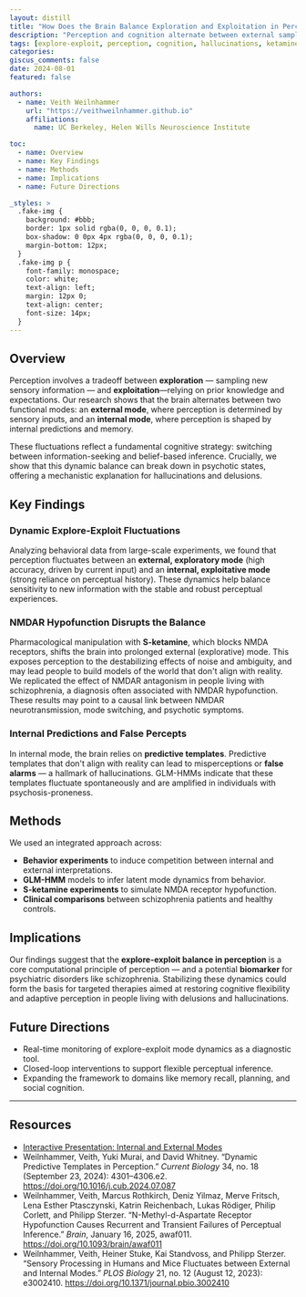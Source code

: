 ```yaml
---
layout: distill
title: "How Does the Brain Balance Exploration and Exploitation in Perception?"
description: "Perception and cognition alternate between external sampling and internal prediction."
tags: [explore-exploit, perception, cognition, hallucinations, ketamine, GLM-HMM]
categories:
giscus_comments: false
date: 2024-08-01
featured: false

authors:
  - name: Veith Weilnhammer
    url: "https://veithweilnhammer.github.io"
    affiliations:
      name: UC Berkeley, Helen Wills Neuroscience Institute

toc:
  - name: Overview
  - name: Key Findings
  - name: Methods
  - name: Implications
  - name: Future Directions

_styles: >
  .fake-img {
    background: #bbb;
    border: 1px solid rgba(0, 0, 0, 0.1);
    box-shadow: 0 0px 4px rgba(0, 0, 0, 0.1);
    margin-bottom: 12px;
  }
  .fake-img p {
    font-family: monospace;
    color: white;
    text-align: left;
    margin: 12px 0;
    text-align: center;
    font-size: 14px;
  }
---
```


## Overview

Perception involves a tradeoff between **exploration** — sampling new sensory information — and **exploitation**—relying on prior knowledge and expectations. Our research shows that the brain alternates between two functional modes: an **external mode**, where perception is determined by sensory inputs, and an **internal mode**, where perception is shaped by internal predictions and memory.

These fluctuations reflect a fundamental cognitive strategy: switching between information-seeking and belief-based inference. Crucially, we show that this dynamic balance can break down in psychotic states, offering a mechanistic explanation for hallucinations and delusions.

## Key Findings

### Dynamic Explore-Exploit Fluctuations

Analyzing behavioral data from large-scale experiments, we found that perception fluctuates between an **external, exploratory mode** (high accuracy, driven by current input) and an **internal, exploitative mode** (strong reliance on perceptual history). These dynamics help balance sensitivity to new information with the stable and robust perceptual experiences.

### NMDAR Hypofunction Disrupts the Balance

Pharmacological manipulation with **S-ketamine**, which blocks NMDA receptors, shifts the brain into prolonged external (explorative) mode. This exposes perception to the destabilizing effects of noise and ambiguity, and may lead people to build models of the world that don't align with reality. We replicated the effect of NMDAR antagonism in people living with schizophrenia, a diagnosis often associated with NMDAR hypofunction. These results may point to a causal link between NMDAR neurotransmission, mode switching, and psychotic symptoms.

### Internal Predictions and False Percepts

In internal mode, the brain relies on **predictive templates**. Predictive templates that don't align with reality can lead to misperceptions or **false alarms** — a hallmark of hallucinations. GLM-HMMs indicate that these templates fluctuate spontaneously and are amplified in individuals with psychosis-proneness.

## Methods

We used an integrated approach across:

- **Behavior experiments** to induce competition between internal and external interpretations.
- **GLM-HMM** models to infer latent mode dynamics from behavior.
- **S-ketamine experiments** to simulate NMDA receptor hypofunction.
- **Clinical comparisons** between schizophrenia patients and healthy controls.

## Implications

Our findings suggest that the **explore-exploit balance in perception** is a core computational principle of perception — and a potential **biomarker** for psychiatric disorders like schizophrenia. Stabilizing these dynamics could form the basis for targeted therapies aimed at restoring cognitive flexibility and adaptive perception in people living with delusions and hallucinations.

## Future Directions

- Real-time monitoring of explore-exploit mode dynamics as a diagnostic tool.
- Closed-loop interventions to support flexible perceptual inference.
- Expanding the framework to domains like memory recall, planning, and social cognition.

---

## Resources

- [Interactive Presentation: Internal and External Modes](https://veithweilnhammer.github.io/assets/reveal/modes_Basel_2.html)
- Weilnhammer, Veith, Yuki Murai, and David Whitney. “Dynamic Predictive Templates in Perception.” *Current Biology* 34, no. 18 (September 23, 2024): 4301–4306.e2. https://doi.org/10.1016/j.cub.2024.07.087
- Weilnhammer, Veith, Marcus Rothkirch, Deniz Yilmaz, Merve Fritsch, Lena Esther Ptasczynski, Katrin Reichenbach, Lukas Rödiger, Philip Corlett, and Philipp Sterzer. “N-Methyl-d-Aspartate Receptor Hypofunction Causes Recurrent and Transient Failures of Perceptual Inference.” *Brain*, January 16, 2025, awaf011. https://doi.org/10.1093/brain/awaf011
- Weilnhammer, Veith, Heiner Stuke, Kai Standvoss, and Philipp Sterzer. “Sensory Processing in Humans and Mice Fluctuates between External and Internal Modes.” *PLOS Biology* 21, no. 12 (August 12, 2023): e3002410. https://doi.org/10.1371/journal.pbio.3002410
